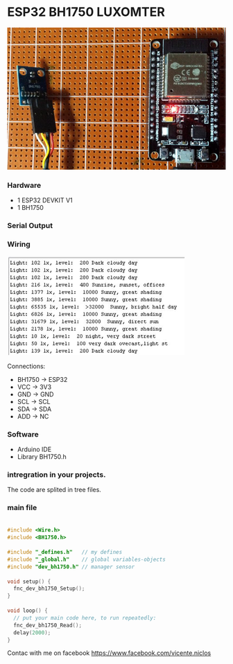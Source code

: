 # ESP32 BH1750 LUXOMTER 

![alt text](https://github.com/vniclos/ESP32-luxometer/blob/master/images/esp32-bh1750_luxometer.jpg?raw=true "esp32 luxometer" )

### Hardware

- 1 ESP32 DEVKIT V1
- 1 BH1750

### Serial Output 

### Wiring
![alt text](https://github.com/vniclos/ESP32-luxometer/blob/master/images/serial.output.jpg?raw=true "esp32 luxometer" )

Connections:
  - BH1750 -> ESP32 
  - VCC -> 3V3 
  - GND -> GND
  - SCL -> SCL 
  - SDA -> SDA 
  - ADD -> NC

### Software
- Arduino IDE
- Library BH1750.h

### intregration in your projects.
The code are splited in tree files.
### main file 
``` c++

#include <Wire.h>
#include <BH1750.h>

#include "_defines.h"   // my defines
#include "_global.h"    // global variables-objects
#include "dev_bh1750.h" // manager sensor

void setup() {
  fnc_dev_bh1750_Setup();
}

void loop() {
  // put your main code here, to run repeatedly:
  fnc_dev_bh1750_Read();
  delay(2000);
}

```

Contac with me on facebook 
https://www.facebook.com/vicente.niclos
